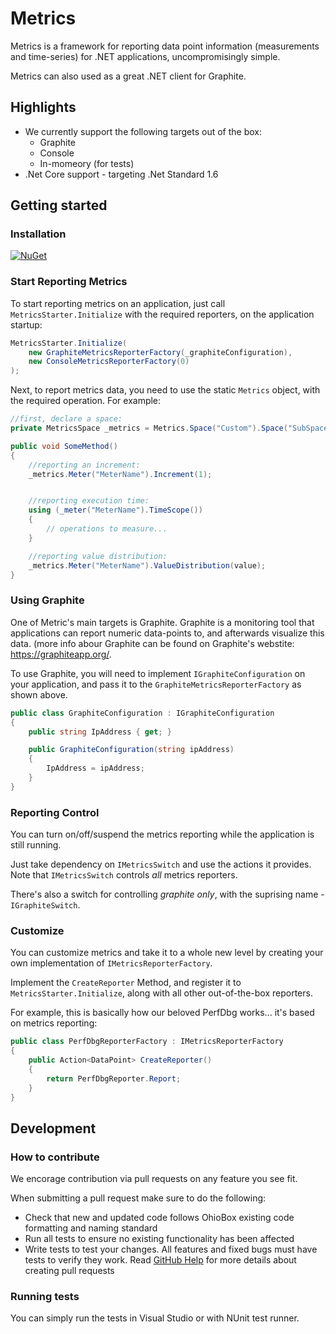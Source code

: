 # Metrics
Metrics is a framework for reporting data point information (measurements and time-series) for .NET applications, uncompromisingly simple.

Metrics can also used as a great .NET client for Graphite.

## Highlights
* We currently support the following targets out of the box:
	* Graphite
	* Console
	* In-momeory (for tests)
* .Net Core support - targeting .Net Standard 1.6

## Getting started
### Installation
[![NuGet](https://img.shields.io/nuget/v/OhioBox.Metrics.svg?style=flat-square)](https://www.nuget.org/packages/OhioBox.Metrics/)

### Start Reporting Metrics
To start reporting metrics on an application, just call `MetricsStarter.Initialize` with the required reporters, on the application startup:

```cs
MetricsStarter.Initialize(
    new GraphiteMetricsReporterFactory(_graphiteConfiguration),
    new ConsoleMetricsReporterFactory(0)
);
```

Next, to report metrics data, you need to use the static `Metrics` object, with the required operation. For example:

```cs
//first, declare a space:
private MetricsSpace _metrics = Metrics.Space("Custom").Space("SubSpace").Space("SubSubSpace");

public void SomeMethod()
{
	//reporting an increment:
	_metrics.Meter("MeterName").Increment(1);


	//reporting execution time:
	using (_meter("MeterName").TimeScope())
	{
		// operations to measure...
	}

	//reporting value distribution:
	_metrics.Meter("MeterName").ValueDistribution(value);
}
```

### Using Graphite
One of Metric's main targets is Graphite. Graphite is a monitoring tool that applications can report numeric data-points to, and afterwards visualize this data. (more info abour Graphite can be found on Graphite's webstite: https://graphiteapp.org/.

To use Graphite, you will need to implement `IGraphiteConfiguration` on your application, and pass it to the `GraphiteMetricsReporterFactory` as shown above.

```cs
public class GraphiteConfiguration : IGraphiteConfiguration
{
	public string IpAddress { get; }

	public GraphiteConfiguration(string ipAddress)
	{
		IpAddress = ipAddress;
	}
}
```

### Reporting Control
You can turn on/off/suspend the metrics reporting while the application is still running.

Just take dependency on `IMetricsSwitch` and use the actions it provides. Note that `IMetricsSwitch` controls *all* metrics reporters.

There's also a switch for controlling *graphite only*, with the suprising name - `IGraphiteSwitch`.


### Customize
You can customize metrics and take it to a whole new level by creating your own implementation of `IMetricsReporterFactory`.

Implement the `CreateReporter` Method, and register it to `MetricsStarter.Initialize`, along with all other out-of-the-box reporters.

For example, this is basically how our beloved PerfDbg works... it's based on metrics reporting:

```cs
public class PerfDbgReporterFactory : IMetricsReporterFactory
{
	public Action<DataPoint> CreateReporter()
	{
		return PerfDbgReporter.Report;
	}
}
```

## Development

### How to contribute
We encorage contribution via pull requests on any feature you see fit.

When submitting a pull request make sure to do the following:
* Check that new and updated code follows OhioBox existing code formatting and naming standard
* Run all tests to ensure no existing functionality has been affected
* Write tests to test your changes. All features and fixed bugs must have tests to verify they work. Read [GitHub Help](https://help.github.com/articles/about-pull-requests/) for more details about creating pull requests

### Running tests
You can simply run the tests in Visual Studio or with NUnit test runner.

